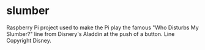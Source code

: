 # slumber

Raspberry Pi project used to make the Pi play the famous "Who Disturbs My Slumber?" line from Disnery's Aladdin at the push of a button. Line Copyright Disney.
